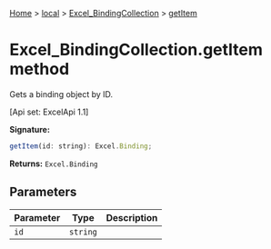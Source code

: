 [Home](./index) &gt; [local](local.md) &gt; [Excel\_BindingCollection](local.excel_bindingcollection.md) &gt; [getItem](local.excel_bindingcollection.getitem.md)

# Excel\_BindingCollection.getItem method

Gets a binding object by ID. 

 \[Api set: ExcelApi 1.1\]

**Signature:**
```javascript
getItem(id: string): Excel.Binding;
```
**Returns:** `Excel.Binding`

## Parameters

|  Parameter | Type | Description |
|  --- | --- | --- |
|  `id` | `string` |  |

